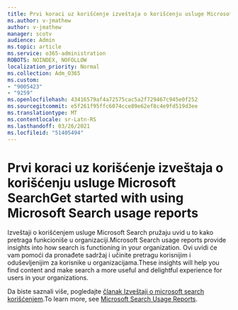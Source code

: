 ```yaml
---
title: Prvi koraci uz korišćenje izveštaja o korišćenju usluge Microsoft Search
ms.author: v-jmathew
author: v-jmathew
manager: scotv
audience: Admin
ms.topic: article
ms.service: o365-administration
ROBOTS: NOINDEX, NOFOLLOW
localization_priority: Normal
ms.collection: Adm_O365
ms.custom:
- "9005423"
- "9259"
ms.openlocfilehash: 43416579af4a72575cac5a2f729467c945e0f252
ms.sourcegitcommit: e5f261f95ffc6074cce89e62ef8c4e9fd519d3ee
ms.translationtype: MT
ms.contentlocale: sr-Latn-RS
ms.lasthandoff: 03/26/2021
ms.locfileid: "51405494"
---
```

# <a name="get-started-with-using-microsoft-search-usage-reports"></a><span data-ttu-id="8745e-102">Prvi koraci uz korišćenje izveštaja o korišćenju usluge Microsoft Search</span><span class="sxs-lookup"><span data-stu-id="8745e-102">Get started with using Microsoft Search usage reports</span></span>

<span data-ttu-id="8745e-103">Izveštaji o korišćenjem usluge Microsoft Search pružaju uvid u to kako pretraga funkcioniše u organizaciji.</span><span class="sxs-lookup"><span data-stu-id="8745e-103">Microsoft Search usage reports provide insights into how search is functioning in your organization.</span></span> <span data-ttu-id="8745e-104">Ovi uvidi će vam pomoći da pronađete sadržaj i učinite pretragu korisnijim i oduševljenijim za korisnike u organizacijama.</span><span class="sxs-lookup"><span data-stu-id="8745e-104">These insights will help you find content and make search a more useful and delightful experience for users in your organizations.</span></span>

<span data-ttu-id="8745e-105">Da biste saznali više, pogledajte [članak Izveštaji o microsoft search korišćenjem](https://go.microsoft.com/fwlink/?linkid=2152048).</span><span class="sxs-lookup"><span data-stu-id="8745e-105">To learn more, see [Microsoft Search Usage Reports](https://go.microsoft.com/fwlink/?linkid=2152048).</span></span>

